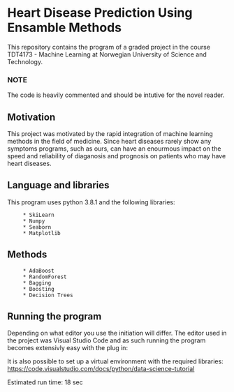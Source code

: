 
# Heart Disease Prediction Using Ensamble Methods

This repository contains the program of a graded project in the course TDT4173 - Machine Learning at Norwegian University of Science and Technology.


### NOTE ###

The code is heavily commented and should be intutive for the novel reader.

## Motivation
This project was motivated by the rapid integration of machine learning methods in the field of medicine. Since heart diseases rarely show any symptoms programs, such as ours, can have an enourmous impact on the speed and reliability of diaganosis and prognosis on patients who may have heart diseases. 


## Language and libraries

This program uses python 3.8.1 and the following libraries:

         * SkiLearn
         * Numpy
         * Seaborn
         * Matplotlib
         


## Methods

         * AdaBoost
         * RandomForest
         * Bagging
         * Boosting
         * Decision Trees


## Running the program

Depending on what editor you use the initiation will differ. The editor used in the project was Visual Studio Code and as such running the program becomes extensivly easy with the plug in: 

It is also possible to set up a virtual environment with the required libraries: https://code.visualstudio.com/docs/python/data-science-tutorial

Estimated run time: 18 sec
